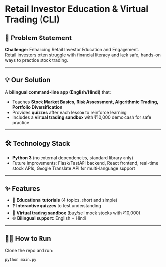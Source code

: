 # Retail Investor Education & Virtual Trading (CLI)

## 📌 Problem Statement
**Challenge:** Enhancing Retail Investor Education and Engagement.  
Retail investors often struggle with financial literacy and lack safe, hands-on ways to practice stock trading.  

---

## 💡 Our Solution
A **bilingual command-line app (English/Hindi)** that:
- Teaches **Stock Market Basics, Risk Assessment, Algorithmic Trading, Portfolio Diversification**
- Provides **quizzes** after each lesson to reinforce learning
- Includes a **virtual trading sandbox** with ₹10,000 demo cash for safe practice

---

## 🛠️ Technology Stack
- **Python 3** (no external dependencies, standard library only)  
- Future improvements: Flask/FastAPI backend, React frontend, real-time stock APIs, Google Translate API for multi-language support  

---

## ✨ Features
- 📖 **Educational tutorials** (4 topics, short and simple)  
- ❓ **Interactive quizzes** to test understanding  
- 💸 **Virtual trading sandbox** (buy/sell mock stocks with ₹10,000)  
- 🌐 **Bilingual support**: English + Hindi  

---

## 🧑‍💻 How to Run
Clone the repo and run:

```bash
python main.py

